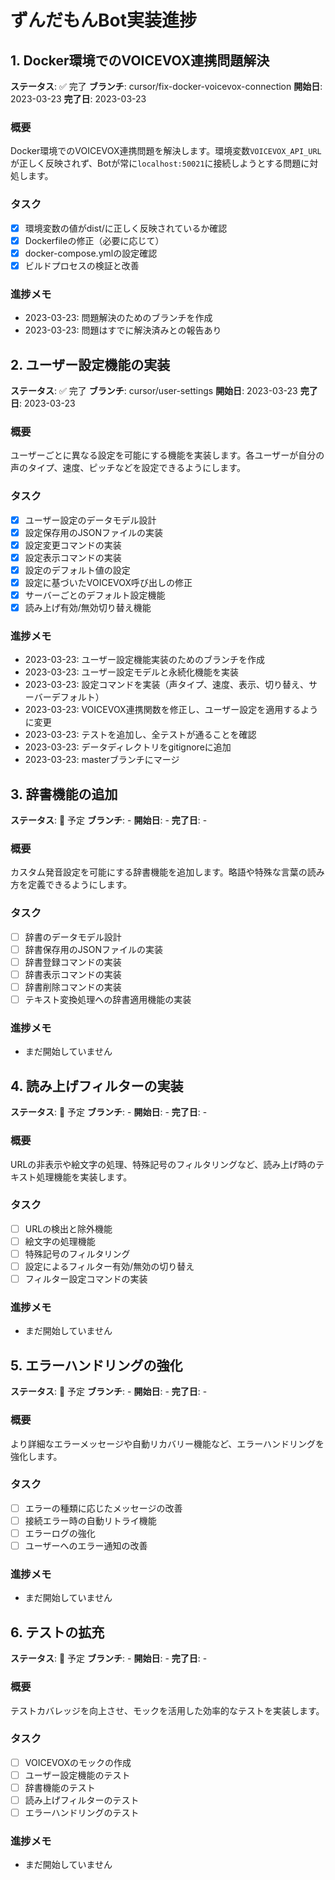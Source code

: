 # ずんだもんBot実装進捗

## 1. Docker環境でのVOICEVOX連携問題解決
**ステータス**: ✅ 完了
**ブランチ**: cursor/fix-docker-voicevox-connection
**開始日**: 2023-03-23
**完了日**: 2023-03-23

### 概要
Docker環境でのVOICEVOX連携問題を解決します。環境変数`VOICEVOX_API_URL`が正しく反映されず、Botが常に`localhost:50021`に接続しようとする問題に対処します。

### タスク
- [x] 環境変数の値がdist/に正しく反映されているか確認
- [x] Dockerfileの修正（必要に応じて）
- [x] docker-compose.ymlの設定確認
- [x] ビルドプロセスの検証と改善

### 進捗メモ
- 2023-03-23: 問題解決のためのブランチを作成
- 2023-03-23: 問題はすでに解決済みとの報告あり

## 2. ユーザー設定機能の実装
**ステータス**: ✅ 完了
**ブランチ**: cursor/user-settings
**開始日**: 2023-03-23
**完了日**: 2023-03-23

### 概要
ユーザーごとに異なる設定を可能にする機能を実装します。各ユーザーが自分の声のタイプ、速度、ピッチなどを設定できるようにします。

### タスク
- [x] ユーザー設定のデータモデル設計
- [x] 設定保存用のJSONファイルの実装
- [x] 設定変更コマンドの実装
- [x] 設定表示コマンドの実装
- [x] 設定のデフォルト値の設定
- [x] 設定に基づいたVOICEVOX呼び出しの修正
- [x] サーバーごとのデフォルト設定機能
- [x] 読み上げ有効/無効切り替え機能

### 進捗メモ
- 2023-03-23: ユーザー設定機能実装のためのブランチを作成
- 2023-03-23: ユーザー設定モデルと永続化機能を実装
- 2023-03-23: 設定コマンドを実装（声タイプ、速度、表示、切り替え、サーバーデフォルト）
- 2023-03-23: VOICEVOX連携関数を修正し、ユーザー設定を適用するように変更
- 2023-03-23: テストを追加し、全テストが通ることを確認
- 2023-03-23: データディレクトリをgitignoreに追加
- 2023-03-23: masterブランチにマージ

## 3. 辞書機能の追加
**ステータス**: 📅 予定
**ブランチ**: -
**開始日**: -
**完了日**: -

### 概要
カスタム発音設定を可能にする辞書機能を追加します。略語や特殊な言葉の読み方を定義できるようにします。

### タスク
- [ ] 辞書のデータモデル設計
- [ ] 辞書保存用のJSONファイルの実装
- [ ] 辞書登録コマンドの実装
- [ ] 辞書表示コマンドの実装
- [ ] 辞書削除コマンドの実装
- [ ] テキスト変換処理への辞書適用機能の実装

### 進捗メモ
- まだ開始していません

## 4. 読み上げフィルターの実装
**ステータス**: 📅 予定
**ブランチ**: -
**開始日**: -
**完了日**: -

### 概要
URLの非表示や絵文字の処理、特殊記号のフィルタリングなど、読み上げ時のテキスト処理機能を実装します。

### タスク
- [ ] URLの検出と除外機能
- [ ] 絵文字の処理機能
- [ ] 特殊記号のフィルタリング
- [ ] 設定によるフィルター有効/無効の切り替え
- [ ] フィルター設定コマンドの実装

### 進捗メモ
- まだ開始していません

## 5. エラーハンドリングの強化
**ステータス**: 📅 予定
**ブランチ**: -
**開始日**: -
**完了日**: -

### 概要
より詳細なエラーメッセージや自動リカバリー機能など、エラーハンドリングを強化します。

### タスク
- [ ] エラーの種類に応じたメッセージの改善
- [ ] 接続エラー時の自動リトライ機能
- [ ] エラーログの強化
- [ ] ユーザーへのエラー通知の改善

### 進捗メモ
- まだ開始していません

## 6. テストの拡充
**ステータス**: 📅 予定
**ブランチ**: -
**開始日**: -
**完了日**: -

### 概要
テストカバレッジを向上させ、モックを活用した効率的なテストを実装します。

### タスク
- [ ] VOICEVOXのモックの作成
- [ ] ユーザー設定機能のテスト
- [ ] 辞書機能のテスト
- [ ] 読み上げフィルターのテスト
- [ ] エラーハンドリングのテスト

### 進捗メモ
- まだ開始していません 